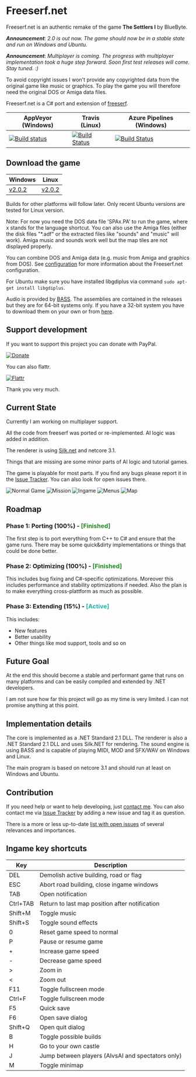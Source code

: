 # Freeserf.net

Freeserf.net is an authentic remake of the game **The Settlers I** by BlueByte.

_**Announcement**_: *2.0 is out now. The game should now be in a stable state and run on Windows and Ubuntu.*

_**Announcement**_: *Multiplayer is coming. The progress with multiplayer implementation took a huge step forward. Soon first test releases will come. Stay tuned. :)*

To avoid copyright issues I won't provide any copyrighted data from the original game like music or graphics. To play the game you will therefore need the original DOS or Amiga data files.

Freeserf.net is a C# port and extension of [freeserf](https://github.com/freeserf/freeserf).

| AppVeyor (Windows) | Travis (Linux) | Azure Pipelines (Windows) |
| ---- | ---- | ---- |
| [![Build status](https://ci.appveyor.com/api/projects/status/github/pyrdacor/freeserf.net?branch=master&svg=true)](https://ci.appveyor.com/project/Pyrdacor/freeserf-net/history?branch=master) | [![Build Status](https://travis-ci.org/Pyrdacor/freeserf.net.svg?branch=master)](https://travis-ci.org/Pyrdacor/freeserf.net/branches) | [![Build Status](https://dev.azure.com/Pyrdacor/Freeserf.net/_apis/build/status/Pyrdacor.freeserf.net?branchName=master)](https://dev.azure.com/Pyrdacor/Freeserf.net/_build/latest?definitionId=2&branchName=master) |

## Download the game

| Windows | Linux |
| ---- | ---- |
| [v2.0.2](https://github.com/Pyrdacor/freeserf.net/releases/download/v2.0.2/Freeserf.net-Windows.zip "Windows v2.0.2") | [v2.0.2](https://github.com/Pyrdacor/freeserf.net/releases/download/v2.0.2/Freeserf.net-Linux.tar.gz "Linux v2.0.2") |

Builds for other platforms will follow later. Only recent Ubuntu versions are tested for Linux version.

Note: For now you need the DOS data file 'SPAx.PA' to run the game, where x stands for the language shortcut. You can also use the Amiga files (either the disk files "*.adf" or the extracted files like "sounds" and "music" will work).
Amiga music and sounds work well but the map tiles are not displayed properly.

You can combine DOS and Amiga data (e.g. music from Amiga and graphics from DOS). See [configuration](https://github.com/Pyrdacor/freeserf.net/blob/master/Configuration.md) for more information about the Freeserf.net configuration.

For Ubuntu make sure you have installed libgdiplus via command `sudo apt-get install libgdiplus`.

Audio is provided by [BASS](http://www.un4seen.com/ "BASS"). The assemblies are contained in the releases but they are for 64-bit systems only. If you have a 32-bit system you have to download them on your own or from [here](https://github.com/Pyrdacor/freeserf.net/tree/master/FreeserfNet/bass "Bass assemblies").


## Support development

If you want to support this project you can donate with PayPal.

[![Donate](https://img.shields.io/badge/Donate-PayPal-green.svg)](https://www.paypal.com/cgi-bin/webscr?cmd=_s-xclick&hosted_button_id=76DV5MK5GNEMS&source=url)

You can also flattr.

[![Flattr](http://api.flattr.com/button/flattr-badge-large.png)](https://flattr.com/submit/auto?user_id=Pyrdacor&url=https://github.com/Pyrdacor/freeserf.net&title=Freeserf.net&language=C#&tags=github&category=software)

Thank you very much.


## Current State

Currently I am working on multiplayer support.

All the code from freeserf was ported or re-implemented. AI logic was added in addition.

The renderer is using [Silk.net](https://github.com/Ultz/Silk.NET) and netcore 3.1.

Things that are missing are some minor parts of AI logic and tutorial games.

The game is playable for most parts. If you find any bugs please report it in the [Issue Tracker](https://github.com/Pyrdacor/freeserf.net/issues). You can also look for open issues there.

![Normal Game](https://github.com/Pyrdacor/freeserf.net/raw/master/images/Settlers_1.png "Start a normal game")
![Mission](https://github.com/Pyrdacor/freeserf.net/raw/master/images/Settlers_2.png "Start a mission")
![Ingame](https://github.com/Pyrdacor/freeserf.net/raw/master/images/Settlers_3.png "Build your settlement")
![Menus](https://github.com/Pyrdacor/freeserf.net/raw/master/images/Settlers_4.png "Change settings")
![Map](https://github.com/Pyrdacor/freeserf.net/raw/master/images/Settlers_5.png "View the map")


## Roadmap

### Phase 1: Porting (100%) - <span style="color:forestgreen">[Finished]</span>

The first step is to port everything from C++ to C# and ensure that the game runs.
There may be some quick&dirty implementations or things that could be done better.

### Phase 2: Optimizing (100%) - <span style="color:forestgreen">[Finished]</span>

This includes bug fixing and C#-specific optimizations.
Moreover this includes performance and stability optimizations if needed.
Also the plan is to make everything cross-plattform as much as possible.

### Phase 3: Extending (15%) - <span style="color:lightseagreen">[Active]</span>

This includes:

- New features
- Better usability
- Other things like mod support, tools and so on


## Future Goal

At the end this should become a stable and performant game that runs on many platforms and can be easily compiled and extended by .NET developers.

I am not sure how far this project will go as my time is very limited. I can not promise anything at this point.


## Implementation details

The core is implemented as a .NET Standard 2.1 DLL. The renderer is also a .NET Standard 2.1 DLL and uses Silk.NET for rendering. The sound engine is using BASS and is capable of playing MIDI, MOD and SFX/WAV on Windows and Linux.

The main program is based on netcore 3.1 and should run at least on Windows and Ubuntu.


## Contribution

If you need help or want to help developing, just [contact me](mailto:trobt@web.de). You can also contact me via [Issue Tracker](https://github.com/Pyrdacor/freeserf.net/issues) by adding a new issue and tag it as question.

There is a more or less up-to-date [list with open issues](https://github.com/Pyrdacor/freeserf.net/blob/master/Issues.md) of several relevances and importances.


## Ingame key shortcuts

Key|Description
--------|--------
DEL|Demolish active building, road or flag
ESC|Abort road building, close ingame windows
TAB|Open notification
Ctrl+TAB|Return to last map position after notification
Shift+M|Toggle music
Shift+S|Toggle sound effects
0|Reset game speed to normal
P|Pause or resume game
+|Increase game speed
-|Decrease game speed
&gt;|Zoom in
&lt;|Zoom out
F11|Toggle fullscreen mode
Ctrl+F|Toggle fullscreen mode
F5|Quick save
F6|Open save dialog
Shift+Q|Open quit dialog
B|Toggle possible builds
H|Go to your own castle
J|Jump between players (AIvsAI and spectators only)
M|Toggle minimap